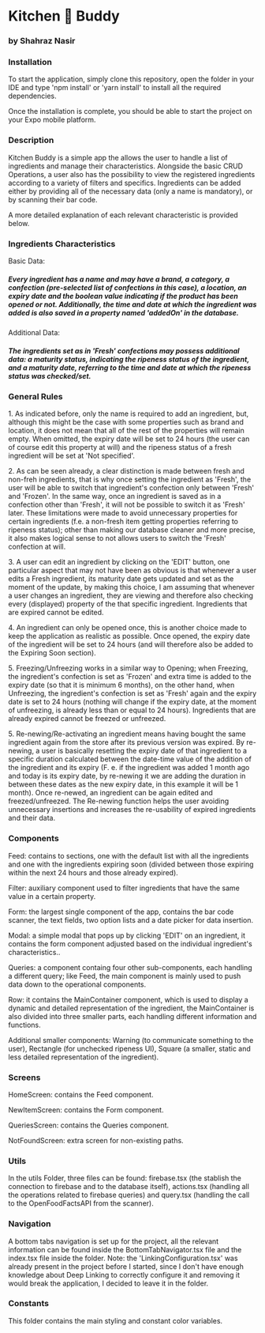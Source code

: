 <h1>Kitchen 🌱 Buddy</h1>
<h3>by Shahraz Nasir</h3>
<h3>Installation</h3>
<p>To start the application, simply clone this repository, 
open the folder in your IDE and type 'npm install' or 'yarn install' to install all the required dependencies.</p>
Once the installation is complete, you should be able to start the project on your Expo mobile platform.
<h3>Description</h3>
<p>Kitchen Buddy is a simple app the allows the user to handle a list of ingredients and manage their characteristics. Alongside the basic CRUD Operations,
a user also has the possibility to view the registered ingredients according to a variety of filters and specifics. Ingredients can be added either by providing 
all of the necessary data (only a name is mandatory), or by scanning their bar code.</p>
A more detailed explanation of each relevant characteristic is provided below.
<h3>Ingredients Characteristics</h3>
<p>Basic Data:</p>
<h5>Every ingredient has a name and may have a brand, a category, a confection (pre-selected list of confections in this case), a 
location, an expiry date and the boolean value indicating if the product has been opened or not. Additionally, the time and date at which the ingredient was added is also saved in a property named 'addedOn' in the database.</h5>
<p>Additional Data:</p>
<h5>The ingredients set as in 'Fresh' confections may possess additional data: a maturity status, indicating the ripeness status of the ingredient, and a maturity date,
referring to the time and date at which the ripeness status was checked/set.</h5>
<h3>General Rules</h3>
<p>1. As indicated before, only the name is required to add an ingredient, but, although this might be the case with some properties such as brand and location, 
it does not mean that all of the rest of the properties will remain empty. When omitted, the expiry date will be set to 24 hours (the user can of course edit this property at will) and 
the ripeness status of a fresh ingredient will be set at 'Not specified'.</p>
<p>2. As can be seen already, a clear distinction is made between fresh and non-freh ingredients, 
that is why once setting the ingredient as 'Fresh', the user will be able to switch that ingredient's confection only between 'Fresh' and 'Frozen'. In the same way,
once an ingredient is saved as in a confection other than 'Fresh', it will not be possible to switch it as 'Fresh' later. These limitations were made to avoid unnecessary
properties for certain ingredients (f.e. a non-fresh item getting properties referring to ripeness status); other than making our database cleaner and more precise, it also makes logical sense to
not allows users to switch the 'Fresh' confection at will.</p>
<p>3. A user can edit an ingredient by clicking on the 'EDIT' button, one particular aspect that may not have been as obvious is that whenever a user edits a Fresh ingredient,
its maturity date gets updated and set as the moment of the update, by making this choice, I am assuming that whenever a user changes an ingredient, they are viewing
and therefore also checking every (displayed) property of the that specific ingredient. Ingredients that are expired cannot be edited.</p>
<p>4. An ingredient can only be opened once, this is another choice made to keep the application as realistic as possible. Once opened, the expiry date of the ingredient
will be set to 24 hours (and will therefore also be added to the Expiring Soon section).</p>
<p>5. Freezing/Unfreezing works in a similar way to Opening; when Freezing, the ingredient's confection is set as 'Frozen' and extra time is added to the expiry date (so that it is minimum 6 months), on the other hand,
when Unfreezing, the ingredient's confection is set as 'Fresh' again and the expiry date is set to 24 hours (nothing will change if the expiry date, at the moment of unfreezing, is already less than or equal to 24 hours). Ingredients that are already expired cannot be freezed or unfreezed.
</p>
<p>5. Re-newing/Re-activating an ingredient means having bought the same ingredient again from the store after its previous version was expired. By re-newing, a 
  user is basically resetting the expiry date of that ingredient to a specific duration calculated between the date-time value of the addition of the ingredient and its expiry (F. e. if the ingredient was added 1 month ago and today is its expiry date, by re-newing it we are adding the duration in between these dates as the new expiry date, in this example it will be 1 month). Once re-newed, an ingredient can be again edited and freezed/unfreezed. The Re-newing function helps the user avoiding unnecessary insertions and increases the re-usability of expired ingredients and their data.
</p>
<h3>Components</h3>
<p>Feed: contains to sections, one with the default list with all the ingredients and one with the ingredients expiring soon (divided between those expiring within the next 24 hours and those already expired).</p>
<p>Filter: auxiliary component used to filter ingredients that have the same value in a certain property.</p>
<p>Form: the largest single component of the app, contains the bar code scanner, the text fields, two option lists and a date picker for data insertion.</p>
<p>Modal: a simple modal that pops up by clicking 'EDIT' on an ingredient, it contains the form component adjusted based on the individual ingredient's characteristics..</p>
<p>Queries: a component containg four other sub-components, each handling a different query; like Feed, the main component is mainly used to push data down to the operational components.</p>
<p>Row: it contains the MainContainer component, which is used to display a dynamic and detailed representation of the ingredient, the MainContainer
is also divided into three smaller parts, each handling different information and functions.</p>
<p>Additional smaller components: 
Warning (to communicate something to the user), 
Rectangle (for unchecked ripeness UI), Square (a smaller, static and less detailed representation of the ingredient).</p>
<h3>Screens</h3>
<p>HomeScreen: contains the Feed component.</p>
<p>NewItemScreen: contains the Form component.</p>
<p>QueriesScreen: contains the Queries component.</p>
<p>NotFoundScreen: extra screen for non-existing paths.</p>
<h3>Utils</h3>
In the utils Folder, three files can be found: firebase.tsx (the stablish the connection to firebase and to the database itself), 
actions.tsx (handling all the operations related to firebase queries) and query.tsx (handling the call to the OpenFoodFactsAPI from the scanner).
<h3>Navigation</h3>
A bottom tabs navigation is set up for the project, all the relevant information can be found inside the BottomTabNavigator.tsx 
file and the index.tsx file inside the folder. Note: the 'LinkingConfiguration.tsx' was already present in the project before I started, since I don't have enough 
knowledge about Deep Linking to correctly configure it and removing it would break the application, I decided to leave it in the folder.
<h3>Constants</h3>
This folder contains the main styling and constant color variables.





